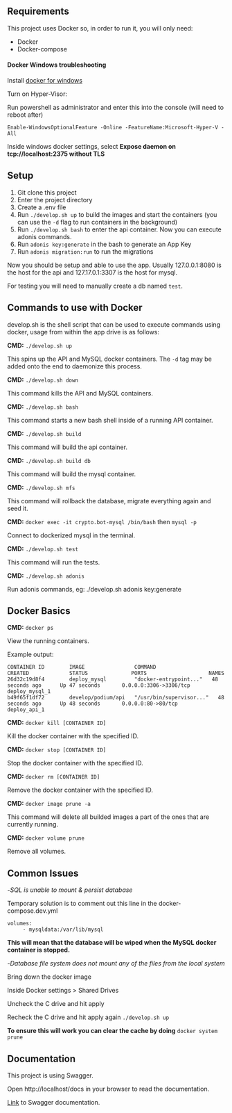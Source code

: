 ## Requirements

This project uses Docker so, in order to run it, you will only need:
- Docker
- Docker-compose

#### Docker Windows troubleshooting
Install [docker for windows](https://docs.docker.com/docker-for-windows/install/)

Turn on Hyper-Visor:

Run powershell as administrator and enter this into the console (will need to reboot after)

```Enable-WindowsOptionalFeature -Online -FeatureName:Microsoft-Hyper-V -All```

Inside windows docker settings, select **Expose daemon on tcp://localhost:2375 without TLS**

## Setup

1. Git clone this project
2. Enter the project directory
3. Create a .env file
4. Run `./develop.sh up` to build the images and start the containers 
(you can use the `-d` flag to run containers in the background)
5. Run `./develop.sh bash` to enter the api container. Now you can execute adonis commands.
6. Run `adonis key:generate` in the bash to generate an App Key
7. Run `adonis migration:run` to run the migrations

Now you should be setup and able to use the app. 
Usually 127.0.0.1:8080 is the host for the api and 127.17.0.1:3307 is the host for mysql.

For testing you will need to manually create a db named ```test```.

## Commands to use with Docker
develop.sh is the shell script that can be used to execute commands using docker, usage from within the app drive is as follows:

**CMD:** ```./develop.sh up```

This spins up the API and MySQL docker containers. The ```-d``` tag may be added onto the end to daemonize this process.

**CMD:** ```./develop.sh down```

This command kills the API and MySQL containers.

**CMD:** ```./develop.sh bash```

This command starts a new bash shell inside of a running API container.

**CMD:** ```./develop.sh build```

This command will build the api container.

**CMD:** ```./develop.sh build db```

This command will build the mysql container.

**CMD:** ```./develop.sh mfs```

This command will rollback the database, migrate everything again and seed it.

**CMD:** ```docker exec -it crypto.bot-mysql /bin/bash``` then ```mysql -p```

Connect to dockerized mysql in the terminal.

**CMD:** ```./develop.sh test```

This command will run the tests.

**CMD:** ```./develop.sh adonis```

Run adonis commands, eg: ./develop.sh adonis key:generate

## Docker Basics

**CMD:** ```docker ps```

View the running containers.

Example output:
```
CONTAINER ID        IMAGE                COMMAND                  CREATED             STATUS              PORTS                    NAMES
26d32c19d8f4        deploy_mysql         "docker-entrypoint..."   48 seconds ago      Up 47 seconds       0.0.0.0:3306->3306/tcp   deploy_mysql_1
b49f65f1df72        develop/podium/api   "/usr/bin/supervisor..."   48 seconds ago      Up 48 seconds       0.0.0.0:80->80/tcp       deploy_api_1
```

**CMD:** ```docker kill [CONTAINER ID] ```

Kill the docker container with the specified ID.

**CMD:** ```docker stop [CONTAINER ID] ```

Stop the docker container with the specified ID.

**CMD:** ```docker rm [CONTAINER ID] ```

Remove the docker container with the specified ID.

**CMD:** ```docker image prune -a ```

This command will delete all builded images a part of the ones that are currently running.

**CMD:** ```docker volume prune ```

Remove all volumes.

## Common Issues

-_SQL is unable to mount & persist database_

Temporary solution is to comment out this line in the docker-compose.dev.yml
```
volumes:
     - mysqldata:/var/lib/mysql
```
**This will mean that the database will be wiped when the MySQL docker container is stopped.**

-_Database file system does not mount any of the files from the local system_

Bring down the docker image

Inside Docker settings > Shared Drives

Uncheck the C drive and hit apply

Recheck the C drive and hit apply again `./develop.sh up`

**To ensure this will work you can clear the cache by doing** ```docker system prune``` 

## Documentation

This project is using Swagger.

Open http://localhost/docs in your browser to read the documentation.

[Link](https://github.com/ahmadarif/adonis-swagger) to Swagger documentation.